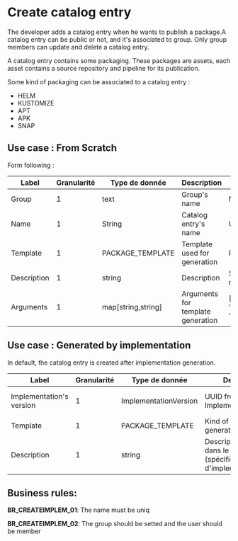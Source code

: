 # Create catalog entry


The developer adds a catalog entry when he wants to publish a package.A catalog entry can be public or not, and it's associated to group.
Only group members can update and delete a catalog entry.

A catalog entry contains some packaging.
These packages are assets, each asset contains a source repository and pipeline for its publication.

Some kind of packaging can be associated to a catalog entry :
 - HELM
 - KUSTOMIZE
 - APT
 - APK
 - SNAP


## Use case : From Scratch

Form following :

| Label               | Granularité | Type de donnée | Description                                                     | Exemples                             |
|---------------------|-------------|----------------|-----------------------------------------------------------------|--------------------------------------|
| Group          | 1           | text | Group's name               | MSM/WP1                                  |
| Name | 1           | String         | Catalog entry's name  | UserManagerSecurity |
| Template            | 1           | PACKAGE_TEMPLATE | Template used for generation     | REST_TEMPLATE                               |
| Description         | 1           | string         | Description | Spring web service manage credential  |
| Arguments            | 1           | map[string,string] | Arguments for template generation     | [{"imageName": "my-rest-service", "imageTag":"1.0.0"}]                               |


## Use case : Generated by implementation

In default, the catalog entry is created after implementation generation.

| Label               | Granularité | Type de donnée | Description                                                     | Exemples                             |
|---------------------|-------------|----------------|-----------------------------------------------------------------|--------------------------------------|
| Implementation's version | 1           | ImplementationVersion         | UUID from ImplementationVersion | b8353684-6c68-418e-951f-117aab16b14d |
| Template            | 1           | PACKAGE_TEMPLATE | Kind of template generation      | REST_API_TEMPLATE                               |
| Description         | 1           | string         | Description de l'entrée dans le catalog (spécificités du choix d'implem)| Controleur de msg utilisant RabbitMQ |



## Business rules:

**BR_CREATEIMPLEM_01**: The name must be uniq

**BR_CREATEIMPLEM_02**: The group should be setted and the user should be member
